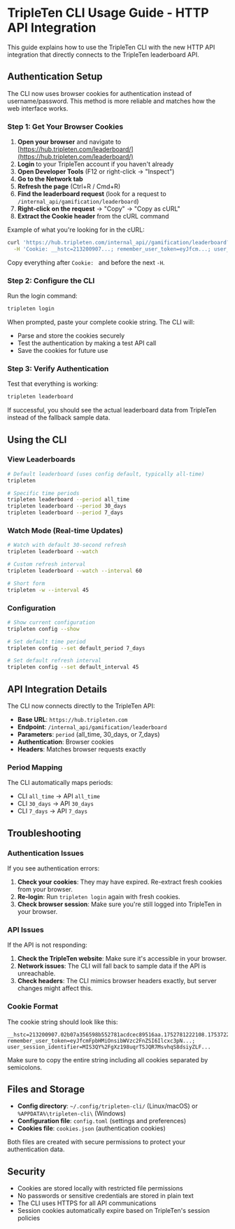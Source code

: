 # TripleTen CLI Usage Guide - HTTP API Integration

This guide explains how to use the TripleTen CLI with the new HTTP API integration that directly connects to the TripleTen leaderboard API.

## Authentication Setup

The CLI now uses browser cookies for authentication instead of username/password. This method is more reliable and matches how the web interface works.

### Step 1: Get Your Browser Cookies

1. **Open your browser** and navigate to [https://hub.tripleten.com/leaderboard/](https://hub.tripleten.com/leaderboard/)
2. **Login** to your TripleTen account if you haven't already
3. **Open Developer Tools** (F12 or right-click → "Inspect")
4. **Go to the Network tab**
5. **Refresh the page** (Ctrl+R / Cmd+R)
6. **Find the leaderboard request** (look for a request to `/internal_api/gamification/leaderboard`)
7. **Right-click on the request** → "Copy" → "Copy as cURL"
8. **Extract the Cookie header** from the cURL command

Example of what you're looking for in the cURL:
```bash
curl 'https://hub.tripleten.com/internal_api//gamification/leaderboard?period=all_time' \
  -H 'Cookie: __hstc=213200907...; remember_user_token=eyJfcm...; user_session_identifier=MIS3QY...'
```

Copy everything after `Cookie: ` and before the next `-H`.

### Step 2: Configure the CLI

Run the login command:

```bash
tripleten login
```

When prompted, paste your complete cookie string. The CLI will:
- Parse and store the cookies securely
- Test the authentication by making a test API call
- Save the cookies for future use

### Step 3: Verify Authentication

Test that everything is working:

```bash
tripleten leaderboard
```

If successful, you should see the actual leaderboard data from TripleTen instead of the fallback sample data.

## Using the CLI

### View Leaderboards

```bash
# Default leaderboard (uses config default, typically all-time)
tripleten

# Specific time periods
tripleten leaderboard --period all_time
tripleten leaderboard --period 30_days
tripleten leaderboard --period 7_days
```

### Watch Mode (Real-time Updates)

```bash
# Watch with default 30-second refresh
tripleten leaderboard --watch

# Custom refresh interval
tripleten leaderboard --watch --interval 60

# Short form
tripleten -w --interval 45
```

### Configuration

```bash
# Show current configuration
tripleten config --show

# Set default time period
tripleten config --set default_period 7_days

# Set default refresh interval
tripleten config --set default_interval 45
```

## API Integration Details

The CLI now connects directly to the TripleTen API:

- **Base URL**: `https://hub.tripleten.com`
- **Endpoint**: `/internal_api/gamification/leaderboard`
- **Parameters**: `period` (all_time, 30_days, or 7_days)
- **Authentication**: Browser cookies
- **Headers**: Matches browser requests exactly

### Period Mapping

The CLI automatically maps periods:
- CLI `all_time` → API `all_time`
- CLI `30_days` → API `30_days`
- CLI `7_days` → API `7_days`

## Troubleshooting

### Authentication Issues

If you see authentication errors:

1. **Check your cookies**: They may have expired. Re-extract fresh cookies from your browser.
2. **Re-login**: Run `tripleten login` again with fresh cookies.
3. **Check browser session**: Make sure you're still logged into TripleTen in your browser.

### API Issues

If the API is not responding:

1. **Check the TripleTen website**: Make sure it's accessible in your browser.
2. **Network issues**: The CLI will fall back to sample data if the API is unreachable.
3. **Check headers**: The CLI mimics browser headers exactly, but server changes might affect this.

### Cookie Format

The cookie string should look like this:
```
__hstc=213200907.02b07a356598b552781acdcec89516aa.1752781222108.1753722562728.1753968476687.9; remember_user_token=eyJfcmFpbHMiOnsibWVzc2FnZSI6Ilcxc3pN...; user_session_identifier=MIS3QY%2FgXz198uqrTSJQR7MsvhqS8dsiyZLF...
```

Make sure to copy the entire string including all cookies separated by semicolons.

## Files and Storage

- **Config directory**: `~/.config/tripleten-cli/` (Linux/macOS) or `%APPDATA%\tripleten-cli\` (Windows)
- **Configuration file**: `config.toml` (settings and preferences)
- **Cookies file**: `cookies.json` (authentication cookies)

Both files are created with secure permissions to protect your authentication data.

## Security

- Cookies are stored locally with restricted file permissions
- No passwords or sensitive credentials are stored in plain text
- The CLI uses HTTPS for all API communications
- Session cookies automatically expire based on TripleTen's session policies
